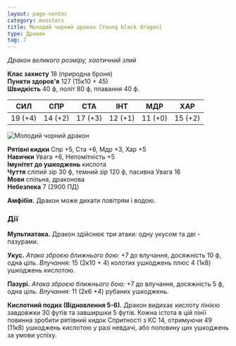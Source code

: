 ```yaml
---
layout: page-nontoc
category: monsters
title: Молодий чорний дракон [Young black dragon]
type: Дракон
tag: 7
---
```


_Дракон великого розміру, хаотичний злий_

**Клас захисту** 18 (природна броня)    
**Пункти здоров'я** 127 (15к10 + 45)    
**Швидкість** 40 ф, політ 80 ф, плавання 40 ф.

| СИЛ     | СПР     | СТА     | ІНТ     | МДР     | ХАР     |
| ------- | ------- | ------- | ------- | ------- | ------- |
| 19 (+4) | 14 (+2) | 17 (+3) | 12 (+1) | 11 (+0) | 15 (+2) |

![Молодий чорний дракон](https://www.dndbeyond.com/avatars/thumbnails/30782/342/1000/1000/638061959083794306.png)

**Рятівні кидки** Спр +5, Ста +6, Мдр +3, Хар +5    
**Навички** Увага +6, Непомітність +5    
**Імунітет до ушкоджень** кислота    
**Чуття** сліпий зір 30 ф, темний зір 120 ф, пасивна Увага 16    
**Мови** спільна, драконова    
**Небезпека** 7 (2900 ПД)

**Амфібія.** Дракон може дихати повітрям і водою.

### Дії
**Мультиатака.** Дракон здійснює три атаки: одну укусом та дві - пазурами.    

**Укус.** _Атака зброєю ближнього бою:_ +7 до влучання, досяжність 10 ф, одна ціль. _Влучання:_ 15 (2к10 + 4) колотих ушкоджень плюс 4 (1к8) ушкоджень кислотою.    

**Пазурі.** _Атака зброєю ближнього бою:_ +7 до влучання, досяжність 5 ф, одна ціль. _Влучання:_ 11 (2к6 +4) рубаних ушкоджень.    

**Кислотний подих (Відновлення 5-6).** Дракон видихає кислоту лінією завдовжки 30 футів та завширшки 5 футів. Кожна істота в цій лінії повинна зробити рятівний кидок Спритності з КС 14, отримуючи 49 (11к8) ушкоджень кислотою у разі невдачі, або половину цих ушкоджень за умови успіху.
